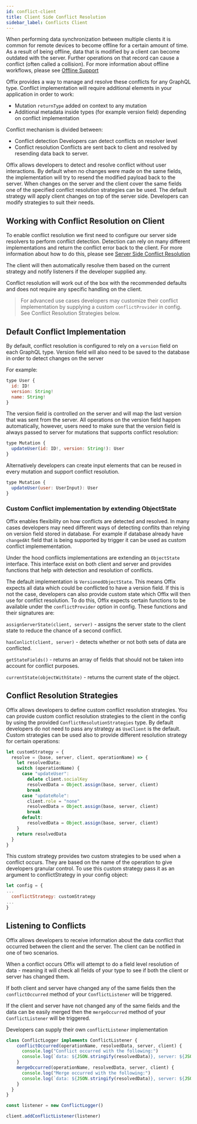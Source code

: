 ```yaml
---
id: conflict-client
title: Client Side Conflict Resolution
sidebar_label: Conflicts Client
---
```


When performing data synchronization between multiple clients it is common for remote devices to become offline for a certain amount of time. As a result of being offline, data that is modified by a client can become outdated with the server. Further operations on that record can cause a conflict (often called a collision). For more information about offline workflows, please see [Offline Support](ref-offline.md)

Offix provides a way to manage and resolve these conflicts for any GraphQL type.
Conflict implementation will require additional elements in your application in order to work:

- Mutation `returnType` added on context to any mutation
- Additional metadata inside types (for example version field) depending on conflict implementation

Conflict mechanism is divided between:

- Conflict detection
  Developers can detect conflicts on resolver level
- Conflict resolution
  Conflicts are sent back to client and resolved by resending data back to server.

Offix allows developers to detect and resolve conflict without user interactions.
By default when no changes were made on the same fields, the implementation will try to resend the modified payload back to the server. When changes on the server and the client cover the same fields one of the specified conflict resolution strategies can be used. The default strategy will apply client changes on top of the server side.
Developers can modify strategies to suit their needs.

## Working with Conflict Resolution on Client

To enable conflict resolution we first need to configure our server side resolvers to perform conflict detection. Detection can rely on many different implementations and return the conflict error back to the client. For more information about how to do this, please see [Server Side Conflict Resolution](ref-conflict-server.md)

The client will then automatically resolve them based on the current strategy and notify listeners if the developer supplied any.

Conflict resolution will work out of the box with the recommended defaults and does not require any specific handling on the client.

> For advanced use cases developers may customize their conflict implementation by supplying a custom `conflictProvider` in config. See Conflict Resolution Strategies below.

## Default Conflict Implementation

By default, conflict resolution is configured to rely on a `version` field on each GraphQL type.
Version field will also need to be saved to the database in order to detect changes on the server

For example:

```javascript
type User {
  id: ID!
  version: String!
  name: String!
}
```

The version field is controlled on the server and will map the last version that was sent from the server. All operations on the version field happen automatically, however, users need to make sure that the version field is always passed to server for mutations that supports conflict resolution:

```javascript
type Mutation {
  updateUser(id: ID!, version: String!): User
}
```

Alternatively developers can create input elements that can be reused in every mutation and support conflict resolution.

```javascript
type Mutation {
  updateUser(user: UserInput): User
}
```

### Custom Conflict implementation by extending ObjectState

Offix enables flexibility on how conflicts are detected and resolved.
In many cases developers may need different ways of detecting conflits than relying on version field
stored in database. For example if database already have `changedAt` field that is being supported by trigger it can be used as custom conflict implemementation.

Under the hood conflicts implementations are extending an `ObjectState` interface.
This interface exist on both client and server and provides functions that help with detection and resolution of conflicts.

The default implementation is `VersionedObjectState`. This means Offix expects all data which could be conflicted to have a version field. If this is not the case, developers can also provide custom state which Offix will then use for conflict resolution. To do this, Offix expects certain functions to be available under the `conflictProvider` option in config. These functions and their signatures are:

`assignServerState(client, server)` - assigns the server state to the client state to reduce the chance of a second conflict.

`hasConlict(client, server)` - detects whether or not both sets of data are conflicted.

`getStateFields()` - returns an array of fields that should not be taken into account for conflict purposes.

`currentState(objectWithState)` - returns the current state of the object.

## Conflict Resolution Strategies

Offix allows developers to define custom conflict resolution strategies. You can provide custom conflict resolution strategies to the client in the config by using the provided `ConflictResolutionStrategies` type. By default developers do not need to pass any strategy as `UseClient` is the default. Custom strategies can be used also to provide different resolution strategy for certain operations:

```javascript
let customStrategy = {
  resolve = (base, server, client, operationName) => {
    let resolvedData;
    switch (operationName) {
      case "updateUser":
        delete client.socialKey
        resolvedData = Object.assign(base, server, client)
        break
      case "updateRole":
        client.role = "none"
        resolvedData = Object.assign(base, server, client)
        break
      default:
        resolvedData = Object.assign(base, server, client)
    }
    return resolvedData
  }
}
```

This custom strategy provides two custom strategies to be used when a conflict occurs. They are based on the name of the operation to give developers granular control. To use this custom strategy pass it as an argument to conflictStrategy in your config object:

```javascript
let config = {
...
  conflictStrategy: customStrategy
...
}
```

## Listening to Conflicts

Offix allows developers to receive information about the data conflict that occurred between the client and the server. The client can be notified in one of two scenarios.

When a conflict occurs Offix will attempt to do a field level resolution of data - meaning it will check all fields of your type to see if both the client or server has changed them.

If both client and server have changed any of the same fields then the `conflictOccurred` method of your `ConflictListener` will be triggered.

If the client and server have not changed any of the same fields and the data can be easily merged then the `mergeOccurred` method of your `ConflictListener` will be triggered.

Developers can supply their own `conflictListener` implementation

```typescript
class ConflictLogger implements ConflictListener {
    conflictOccurred(operationName, resolvedData, server, client) {
      console.log("Conflict occurred with the following:")
      console.log(`data: ${JSON.stringify(resolvedData)}, server: ${JSON.stringify(server)}, client: ${JSON.stringify(client)}, operation:  ${JSON.stringify(operationName)}`);
    }
    mergeOccurred(operationName, resolvedData, server, client) {
      console.log("Merge occurred with the following:")
      console.log(`data: ${JSON.stringify(resolvedData)}, server: ${JSON.stringify(server)}, client: ${JSON.stringify(client)}, operation:  ${JSON.stringify(operationName)}`);
    }
  }
}

const listener = new ConflictLogger()

client.addConflictListener(listener)
```
